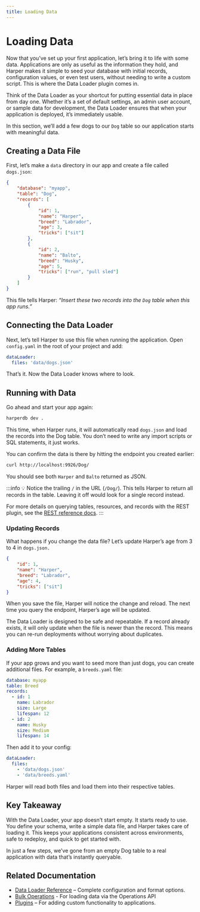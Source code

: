 ```yaml
---
title: Loading Data
---
```


# Loading Data

Now that you’ve set up your first application, let’s bring it to life with some data. Applications are only as useful as the information they hold, and Harper makes it simple to seed your database with initial records, configuration values, or even test users, without needing to write a custom script. This is where the Data Loader plugin comes in.

Think of the Data Loader as your shortcut for putting essential data in place from day one. Whether it’s a set of default settings, an admin user account, or sample data for development, the Data Loader ensures that when your application is deployed, it’s immediately usable.

In this section, we’ll add a few dogs to our `Dog` table so our application starts with meaningful data.

## Creating a Data File

First, let’s make a `data` directory in our app and create a file called `dogs.json`:

```json
{
	"database": "myapp",
	"table": "Dog",
	"records": [
		{
			"id": 1,
			"name": "Harper",
			"breed": "Labrador",
			"age": 3,
			"tricks": ["sit"]
		},
		{
			"id": 2,
			"name": "Balto",
			"breed": "Husky",
			"age": 5,
			"tricks": ["run", "pull sled"]
		}
	]
}
```

This file tells Harper: _“Insert these two records into the `Dog` table when this app runs.”_

## Connecting the Data Loader

Next, let’s tell Harper to use this file when running the application. Open `config.yaml` in the root of your project and add:

```yaml
dataLoader:
  files: 'data/dogs.json'
```

That’s it. Now the Data Loader knows where to look.

## Running with Data

Go ahead and start your app again:

```bash
harperdb dev .
```

This time, when Harper runs, it will automatically read `dogs.json` and load the records into the Dog table. You don’t need to write any import scripts or SQL statements, it just works.

You can confirm the data is there by hitting the endpoint you created earlier:

```bash
curl http://localhost:9926/Dog/
```

You should see both `Harper` and `Balto` returned as JSON.

:::info
💡 Notice the trailing `/` in the URL (`/Dog/`). This tells Harper to return all records in the table. Leaving it off would look for a single record instead.

For more details on querying tables, resources, and records with the REST plugin, see the [REST reference docs](../../developers/rest).
:::

### Updating Records

What happens if you change the data file? Let’s update Harper’s age from 3 to 4 in `dogs.json.`

```json
{
	"id": 1,
	"name": "Harper",
	"breed": "Labrador",
	"age": 4,
	"tricks": ["sit"]
}
```

When you save the file, Harper will notice the change and reload. The next time you query the endpoint, Harper’s age will be updated.

The Data Loader is designed to be safe and repeatable. If a record already exists, it will only update when the file is newer than the record. This means you can re-run deployments without worrying about duplicates.

### Adding More Tables

If your app grows and you want to seed more than just dogs, you can create additional files. For example, a `breeds.yaml` file:

```yaml
database: myapp
table: Breed
records:
  - id: 1
    name: Labrador
    size: Large
    lifespan: 12
  - id: 2
    name: Husky
    size: Medium
    lifespan: 14
```

Then add it to your config:

```yaml
dataLoader:
  files:
    - 'data/dogs.json'
    - 'data/breeds.yaml'
```

Harper will read both files and load them into their respective tables.

## Key Takeaway

With the Data Loader, your app doesn’t start empty. It starts ready to use. You define your schema, write a simple data file, and Harper takes care of loading it. This keeps your applications consistent across environments, safe to redeploy, and quick to get started with.

In just a few steps, we’ve gone from an empty Dog table to a real application with data that’s instantly queryable.

## Related Documentation

- [Data Loader Reference](../../reference/applications/data-loader) – Complete configuration and format options.
- [Bulk Operations](../operations-api/bulk-operations) - For loading data via the Operations API
- [Plugins](../../reference/components/plugins) – For adding custom functionality to applications.
